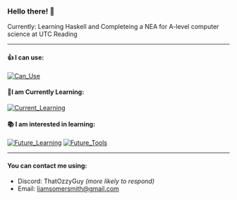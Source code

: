 ### Hello there! 👋

Currently: Learning Haskell and Completeing a NEA for A-level computer science at UTC Reading

---

#### 👍 I can use: 
[![Can_Use](https://skillicons.dev/icons?i=py,vscode,neovim)](https://skillicons.dev)

#### 📑I am Currently Learning:
[![Current_Learning](https://skillicons.dev/icons?i=haskell)](https://skillicons.dev)

#### 📚 I am interested in learning: 
[![Future_Learning](https://skillicons.dev/icons?i=c,cpp,cs,java,rust,bash)](https://skillicons.dev)
[![Future_Tools](https://skillicons.dev/icons?i=git,visualstudio,dotnet,mysql,mongodb,docker,ps,blender,godot,unity,unreal,raspberrypi,arduino)](https://skillicons.dev)

---

#### You can contact me using:
- Discord: ThatOzzyGuy *(more likely to respond)*
- Email: liamsomersmith@gmail.com

